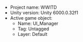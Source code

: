 <!-- UNITY CODE ASSIST INSTRUCTIONS START -->
- Project name: WWITD
- Unity version: Unity 6000.0.32f1
- Active game object:
  - Name: UI_Manager
  - Tag: Untagged
  - Layer: Default
<!-- UNITY CODE ASSIST INSTRUCTIONS END -->